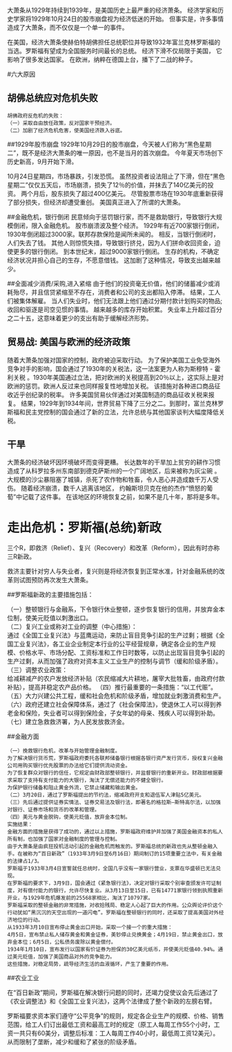 大萧条从1929年持续到1939年，是美国历史上最严重的经济萧条。 经济学家和历史学家将1929年10月24日的股市崩盘视为经济低迷的开始。 但事实是，许多事情造成了大萧条，而不仅仅是一个单一的事件。

在美国，经济大萧条使赫伯特胡佛担任总统职位并导致1932年富兰克林罗斯福的当选。罗斯福有望成为全国服务时间最长的总统。 经济下滑不仅局限于美国， 它影响了很多发达国家。 在欧洲，纳粹在德国上台，播下了二战的种子。

#六大原因

## 胡佛总统应对危机失败
```
胡佛政府反危机的失败：
（一）采取自由放任政策，反对国家干预经济。
（二）加剧了经济危机危害，使美国经济跌入谷底。
```

##1929年股市崩盘
1929年10月29日的股市崩盘，今天被人们称为“黑色星期二”，既不是经济大萧条的唯一原因，也不是当月的首次崩盘。 今年夏天市场创下历史新高，9月开始下滑。

10月24日星期四，市场暴跌，引发恐慌。 虽然投资者设法阻止了下滑，但在“黑色星期二”仅仅五天后，市场崩溃，损失了12％的价值，并抹去了140亿美元的投资。 两个月后，股东损失了超过400亿美元。 尽管股票市场在1930年底重新获得了部分损失，但经济却遭受重创。 美国真正进入了所谓的大萧条。

##金融危机，银行倒闭
民意倾向于惩罚银行家，而不是救助银行，导致银行大规模倒闭，限入金融危机。
股市崩溃波及整个经济。 1929年有近700家银行倒闭，1930年倒闭超过3000家。联邦存款保险是闻所未闻的。 相反，当银行倒闭时，人们失去了钱。 其他人则惊慌失措，导致银行挤兑，因为人们拼命收回资金，迫使更多的银行倒闭。 到本世纪末，超过9000家银行倒闭。 生存的机构，不确定经济状况并担心自己的生存，不愿意借钱。 这加剧了这种情况，导致支出越来越少。

##全面减少消费/采购,进入紧缩
由于他们的投资毫无价值，他们的储蓄减少或消耗殆尽，并且信贷紧缩至不存在，消费者和公司的支出都陷入停滞。 结果，工人们被集体解雇。 当人们失业时，他们无法跟上他们通过分期付款计划购买的物品; 收回和驱逐是司空见惯的事情。 越来越多的库存开始积累。 失业率上升超过百分之二十五，这意味着更少的支出有助于缓解经济形势。

## 贸易战: 美国与欧洲的经济政策
随着大萧条加强对国家的控制，政府被迫采取行动。 为了保护美国工业免受海外竞争对手的影响，国会通过了1930年的关税法，这一法案更为人称为斯穆特 - 霍利关税 。1930年美国通过立法，把对欧洲的关税提高到20％以上，这实际上是对欧洲的惩罚。欧洲人反过来也同样报复性地增加关税。 该措施对各种进口商品征收近乎创纪录的税率。 许多美国贸易伙伴通过对美国制造的商品征收关税来报复。 结果，1929年到1934年间，世界贸易下降了三分之二。到那时，富兰克林罗斯福和民主党控制的国会通过了新的立法，允许总统与其他国家谈判大幅度降低关税。

## 干旱
大萧条的经济破坏因环境破坏而变得更糟。 长达数年的干旱加上贫穷的耕作习惯造成了从科罗拉多州东南部到德克萨斯州的一个广阔地区，后来被称为灰尘碗 。 大规模的沙尘暴阻塞了城镇，杀死了农作物和牲畜，令人恶心并造成数千万人受伤。 随着经济崩溃，数千人逃离该地区， 约翰斯坦贝克在他的杰作“愤怒的葡萄”中记载了这件事。 在该地区的环境恢复之前，如果不是几十年，那将是多年。




# 走出危机：罗斯福(总统)新政
三个R，即救济（Relief）、复兴（Recovery）和改革（Reform），因此有时亦称三R新政。

救济主要针对穷人与失业者，复兴则是将经济恢复到正常水准，针对金融系统的改革则试图预防再次发生大萧条。


##罗斯福新政的主要措施包括：

（一）整顿银行与金融系，下令银行休业整顿，逐步恢复银行的信用，并放弃金本位制，使美元贬值以刺激出口。  
（二）复兴工业或称对工业的调整（中心措施）：  
通过《全国工业复兴法》与蓝鹰运动，来防止盲目竞争引起的生产过剩；根据《全国工业复兴法》，各工业企业制定本行业的公平经营规章，确定各企业的生产规模、价格水平、市场分配、工资标准和工作日时数等，以防止出现盲目竞争引起的生产过剩，从而加强了政府对资本主义工业生产的控制与调节（缓和阶级矛盾）。
（三）调整农业政策：  
给减耕减产的农户发放经济补贴（农民缩减大片耕地，屠宰大批牲畜，由政府付款补贴），提高并稳定农产品价格。
（四）推行最重要的一条措施：“以工代赈”。  
（五）大力兴建公共工程，缓和社会危机和阶级矛盾，增加就业刺激消费和生产。  
（六）政府还建立社会保障体系，通过了《社会保障法》，使退休工人可以得到养老金和保险，失业者可以得到保险金，子女年幼的母亲、残疾人可以得到补助。  
（七）建立急救救济署，为人民发放救济金。  


##金融方面
```
（一）挽救银行危机，改革与开始管理金融制度。
为了解决银行货币荒，罗斯福政府委托各联邦储备银行根据各银行资产发行货币，授权复兴金融公司用购买银行优先股票的办法给它们提供流动资金。
为了恢复群众对银行的信任，它规定由财政部整顿银行，并监督银行的重新开业。财政部根据要求采取了支持有支付能力的大银行，淘汰了无偿还能力的不健全银行。
为保护银行储备和阻止黄金外流，它禁止储藏和输出黄金。
（二）3月20日，通过了罗斯福提出的节约法，缩减政府开支和退伍军人津贴5亿美元。
（三）先后通过提供证券实情法、证券交易法及银行法，即著名的格拉斯—斯特高尔法，以加强对银行、证券市场和货币的改革和管理。
（四）美元与黄金脱钩，使美元贬值，放弃金本位制。
实施结果：
金融方面的措施是获得了成功的，通过以上措施，罗斯福政府维护并加强了美国金融资本的私人所有制，也加强了国家对金融制度的管理与控制。
由于大萧条是由疯狂投机活动引起的金融危机而触发的。罗斯福总统的新政也先从整顿金融入手。在被称为“百日新政”（1933年3月9日至6月16日）期间制订的15项重要立法中，有关金融的法律占1/3。
罗斯福于1933年3月4日宣誓就任总统时，全国几乎没有一家银行营业，支票在华盛顿已无法兑现。
在罗斯福的要求下，3月9日，国会通过《紧急银行法》，决定对银行采取个别审查颁发许可证制度，对有偿付能力的银行，允许尽快复业。从3月13日至15日，已有14771家银行领到执照重新开业，与1929年危机爆发前的25568家相比，淘汰了10797家。
罗斯福采取的整顿金融的非常措施，对收拾残局、稳定人心起了巨大的作用。公众舆论评价这个行动犹如“黑沉沉的天空出现的一道闪电”。罗斯福在整顿银行的同时，还采取了提高美国对外经济地位的行动。
从1933年3月10日宣布停止黄金出口开始，采取一个接一个的重大措施：
4月5日，宣布禁止私人储存黄金和黄金证券，美钞停止兑换黄金；4月19日，禁止黄金出口，放弃金本位；6月5日，公私债务废除以黄金偿付。
1934年1月10日，宣布发行以国家有价证券为担保的30亿美元纸币，并使美元贬值40.94%。通过美元贬值，加强了美国商品对外的竞争能力。
这些措施，对稳定局势，疏导经济生活的血液循环，产生了重要的作用。
```

##农业工业

在“百日新政”期间，罗斯福在解决银行问题的同时，还竭力促使议会先后通过了《农业调整法》和《全国工业复兴法》，这两个法律成了整个新政的左膀右臂。

罗斯福要求资本家们遵守“公平竞争”的规则，规定各企业生产的规模、价格、销售范围，给工人们订出最低工资和最高工时的规定（原工人每周工作55个小时，工资一共只有60美分，调整后标准：工人每周工作40小时，最低周工资12美元）。从而限制了垄断，减少和缓和了紧张的阶级矛盾。


